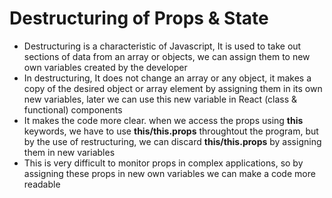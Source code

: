 <div>
  <h1>Destructuring of Props & State</h1>
  <ul>
    <li>Destructuring is a characteristic of Javascript, It is used to take out sections of data from an array or objects, we can assign them to new own variables created by the developer</li>
    <li>In destructuring, It does not change an array or any object, it makes a copy of the desired object or array element by assigning them in its own new variables, later we can use this new variable in React (class & functional) components</li>
    <li>It makes the code more clear. when we access the props using <strong>this</strong> keywords, we have to use <strong>this/this.props</strong> throughtout the program, but by the use of restructuring, we can discard <strong>this/this.props</strong> by assigning them in new variables</li>
    <li>This is very difficult to monitor props in complex applications, so by assigning these props in new own variables we can make a code more readable</li>
  </ul>
</div>
